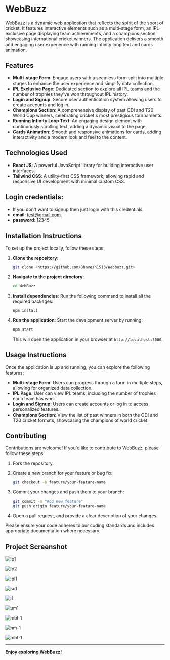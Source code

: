 # WebBuzz

WebBuzz is a dynamic web application that reflects the spirit of the sport of cricket. It features interactive elements such as a multi-stage form, an IPL-exclusive page displaying team achievements, and a champions section showcasing international cricket winners. The application delivers a smooth and engaging user experience with running infinity loop text and cards animation.

## Features

- **Multi-stage Form**: Engage users with a seamless form split into multiple stages to enhance the user experience and simplify data collection.
- **IPL Exclusive Page**: Dedicated section to explore all IPL teams and the number of trophies they've won throughout IPL history.
- **Login and Signup**: Secure user authentication system allowing users to create accounts and log in.
- **Champions Section**: A comprehensive display of past ODI and T20 World Cup winners, celebrating cricket's most prestigious tournaments.
- **Running Infinity Loop Text**: An engaging design element with continuously scrolling text, adding a dynamic visual to the page.
- **Cards Animation**: Smooth and responsive animations for cards, adding interactivity and a modern look and feel to the content.

## Technologies Used

- **React JS**: A powerful JavaScript library for building interactive user interfaces.
- **Tailwind CSS**: A utility-first CSS framework, allowing rapid and responsive UI development with minimal custom CSS.

## Login credentials:
- If you don't want to signup then just login with this credentials:
- **email**: test@gmail.com.
- **password**: 12345

## Installation Instructions

To set up the project locally, follow these steps:

1. **Clone the repository**:

    ```bash
    git clone <https://github.com/Bhavesh1513/Webbuzz.git>
    ```

2. **Navigate to the project directory**:

    ```bash
    cd WebBuzz
    ```

3. **Install dependencies**: Run the following command to install all the required packages:

    ```bash
    npm install
    ```

4. **Run the application**: Start the development server by running:

    ```bash
    npm start
    ```

    This will open the application in your browser at `http://localhost:3000`.

## Usage Instructions

Once the application is up and running, you can explore the following features:

- **Multi-stage Form**: Users can progress through a form in multiple steps, allowing for organized data collection.
- **IPL Page**: User can view IPL teams, including the number of trophies each team has won.
- **Login and Signup**: Users can create accounts or log in to access personalized features.
- **Champions Section**: View the list of past winners in both the ODI and T20 cricket formats, showcasing the champions of world cricket.

## Contributing

Contributions are welcome! If you'd like to contribute to WebBuzz, please follow these steps:

1. Fork the repository.
2. Create a new branch for your feature or bug fix:

    ```bash
    git checkout -b feature/your-feature-name
    ```

3. Commit your changes and push them to your branch:

    ```bash
    git commit -m "Add new feature"
    git push origin feature/your-feature-name
    ```

4. Open a pull request, and provide a clear description of your changes.

Please ensure your code adheres to our coding standards and includes appropriate documentation where necessary.

## Project Screenshot
 
![lp1](https://github.com/user-attachments/assets/2ee56a3b-c34a-4872-9ea9-2ab6c8dc4b09)

![lp2](https://github.com/user-attachments/assets/4e3126eb-fb2c-4fa8-b690-6d0a4e2f23c1)

![ipl1](https://github.com/user-attachments/assets/e6ea1415-5d2c-4016-8a87-de0fe7148c99)

![su1](https://github.com/user-attachments/assets/1b79a339-dec7-47e7-81c7-d31adde47a63)

![l1](https://github.com/user-attachments/assets/4e4a5248-168f-4cfc-a795-ba9107ddd56f)

![um1](https://github.com/user-attachments/assets/1eae6e78-21f9-4d5d-8d35-1a3c3a45503a)

![mbl-1](https://github.com/user-attachments/assets/cd916fa3-68a5-4b96-a00b-1f5b7cb2c389)

![hm-1](https://github.com/user-attachments/assets/ff9a1cb0-3ae2-4546-a00e-c8187dd38a00)

![mbt-1](https://github.com/user-attachments/assets/3dade117-b344-41f8-92e1-8dc98d1f3332)

---

**Enjoy exploring WebBuzz!**
